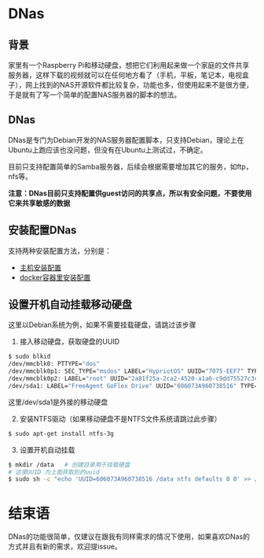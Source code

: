 # DNas

## 背景
家里有一个Raspberry Pi和移动硬盘，想把它们利用起来做一个家庭的文件共享服务器，这样下载的视频就可以在任何地方看了（手机，平板，笔记本，电视盒子），网上找到的NAS开源软件都比较复杂，功能也多，但使用起来不是很方便，于是就有了写一个简单的配置NAS服务器的脚本的想法。

## DNas
DNas是专门为Debian开发的NAS服务器配置脚本，只支持Debian，理论上在Ubuntu上跑应该也没问题，但没有在Ubuntu上测试过，不确定。

目前只支持配置简单的Samba服务器，后续会根据需要增加其它的服务，如ftp，nfs等。

**注意：DNas目前只支持配置供guest访问的共享点，所以有安全问题，不要使用它来共享敏感的数据** 

## 安装配置DNas
支持两种安装配置方法，分别是：

* [主机安装配置](install.md)
* [docker容器里安装配置](install-docker.md)

## 设置开机自动挂载移动硬盘

这里以Debian系统为例，如果不需要挂载硬盘，请跳过该步骤

1. 接入移动硬盘，获取硬盘的UUID
```bash
$ sudo blkid
/dev/mmcblk0: PTTYPE="dos"
/dev/mmcblk0p1: SEC_TYPE="msdos" LABEL="HypriotOS" UUID="7075-EEF7" TYPE="vfat"
/dev/mmcblk0p2: LABEL="root" UUID="2a81f25a-2ca2-4520-a1a6-c9dd75527c3c" TYPE="ext4"
/dev/sda1: LABEL="FreeAgent GoFlex Drive" UUID="606073A960738516" TYPE="ntfs" PARTUUID="5dbf9d86-01"
```
这里/dev/sda1是外接的移动硬盘

2. 安装NTFS驱动（如果移动硬盘不是NTFS文件系统请跳过此步骤）
```bash
$ sudo apt-get install ntfs-3g
```

3. 设置开机自动挂载 
```bash
$ mkdir /data   # 创建目录用于挂载硬盘
# 这里UUID 为上面获取到的uuid
$ sudo sh -c "echo 'UUID=606073A960738516 /data ntfs defaults 0 0' >> /etc/fstab"      
```

# 结束语
DNas的功能很简单，仅建议在跟我有同样需求的情况下使用，如果喜欢DNas的方式并且有新的需求，欢迎提issue。